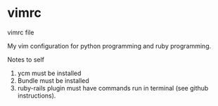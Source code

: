 # vimrc
vimrc file

My vim configuration for python programming and ruby programming.

Notes to self
1. ycm must be installed
2. Bundle must be installed
3. ruby-rails plugin must have commands run in terminal (see github instructions).
